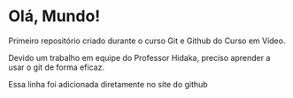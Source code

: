 # Olá, Mundo!
 Primeiro repositório criado durante o curso Git e Github do Curso em Vídeo.

 Devido um trabalho em equipe do Professor Hidaka, preciso aprender a usar o git de forma eficaz.

 Essa linha foi adicionada diretamente no site do github
